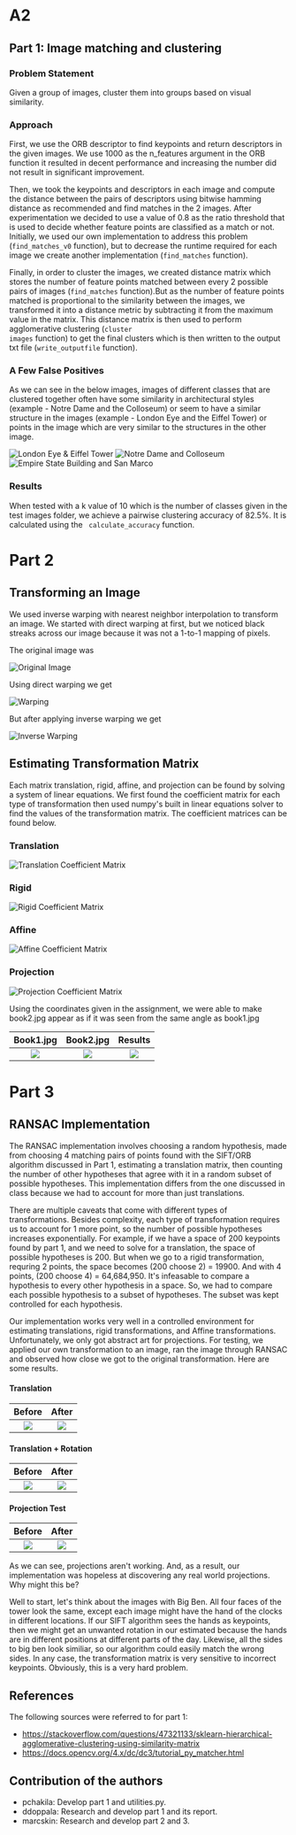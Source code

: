 # A2


## Part 1: Image matching and clustering

### Problem Statement
Given a group of images, cluster them into groups based on visual similarity.

### Approach

First, we use the ORB descriptor to find keypoints and return descriptors in the given images. We use 1000 as the n_features argument in the ORB function it resulted in decent performance and increasing the number did not result in significant improvement. 

Then, we took the keypoints and descriptors in each image and compute the distance between the pairs of descriptors using bitwise hamming distance as recommended and find matches in the 2 images. After experimentation we decided to use a value of 0.8 as the ratio threshold that is used to decide whether feature points are classified as a match or not. Initially, we used our own implementation to address this problem (<code>find_matches_v0</code> function), but to decrease the runtime required for each image we create another implementation  (<code>find_matches</code> function).

Finally, in order to cluster the images, we created distance matrix which stores the number of feature points matched between every 2 possible pairs of images (<code>find_matches</code> function).But as the number of feature points matched is proportional to the similarity between the images, we transformed it into a distance metric by subtracting it from the maximum value in the matrix. This distance matrix is then used to perform agglomerative clustering (<code>cluster images</code> function) to get the final clusters which is then written to the output txt file (<code>write_outputfile</code> function). 

### A Few False Positives

As we can see in the below images, images of different classes that are clustered together often have some similarity in architectural styles (example - Notre Dame and the Colloseum) or seem to have a similar structure in the images (example - London Eye and the Eiffel Tower) or points in the image which are very similar to the structures in the other image.

![London Eye & Eiffel Tower](readme-images/le+ef.jpg)
![Notre Dame and Colloseum](readme-images/nd+cl.jpg)
![Empire State Building and San Marco](readme-images/es+sm.jpg)


### Results
When tested with a k value of 10 which is the number of classes given in the test images folder, we achieve a pairwise clustering accuracy of 82.5%. It is calculated using the <code>
  calculate_accuracy</code> function.

# Part 2
## Transforming an Image
We used inverse warping with nearest neighbor interpolation to transform an image. We started with direct warping at first, but we noticed black streaks across our image because it was not a 1-to-1 mapping of pixels. 

The original image was

![Original Image](/part2-images/lincoln.jpg)

Using direct warping we get

![Warping](/imgs/lincoln_bad.jpg)

But after applying inverse warping we get

![Inverse Warping](/imgs/lincoln_new.jpg)

## Estimating Transformation Matrix
Each matrix translation, rigid, affine, and projection can be found by solving a system of linear equations. We first found the coefficient matrix for each type of transformation then used numpy's built in linear equations solver to find the values of the transformation matrix. The coefficient matrices can be found below.

### Translation

![Translation Coefficient Matrix](imgs/m1.PNG)

### Rigid

![Rigid Coefficient Matrix](imgs/m2.PNG)

### Affine

![Affine Coefficient Matrix](imgs/m3.PNG)

### Projection

![Projection Coefficient Matrix](imgs/m4.PNG)

Using the coordinates given in the assignment, we were able to make book2.jpg appear as if it was seen from the same angle as book1.jpg

Book1.jpg | Book2.jpg             |  Results
:-------------------------:|:-------------------------:|:-------------------------:
![](imgs/book1.jpg) | ![](imgs/book2.jpg)  |  ![](imgs/book2_test.jpg)


# Part 3
## RANSAC Implementation
The RANSAC implementation involves choosing a random hypothesis, made from choosing 4 matching pairs of points found with the SIFT/ORB algorithm discussed in Part 1, estimating a translation matrix, then counting the number of other hypotheses that agree with it in a random subset of possible hypotheses. This implementation differs from the one discussed in class because we had to account for more than just translations. 

There are multiple caveats that come with different types of transformations. Besides complexity, each type of transformation requires us to account for 1 more point, so the number of possible hypotheses increases exponentially. For example, if we have a space of 200 keypoints found by part 1, and we need to solve for a translation, the space of possible hypotheses is 200. But when we go to a rigid transformation, requring 2 points, the space becomes (200 choose 2) = 19900. And with 4 points, (200 choose 4) = 64,684,950. It's infeasable to compare a hypothesis to every other hypothesis in a space. So, we had to compare each possible hypothesis to a subset of hypotheses. The subset was kept controlled for each hypothesis.

Our implementation works very well in a controlled environment for estimating translations, rigid transformations, and Affine transformations. Unfortunately, we only got abstract art for projections. For testing, we applied our own transformation to an image, ran the image through RANSAC and observed how close we got to the original transformation. Here are some results.

#### Translation
Before             |  After
:-------------------------:|:-------------------------:
![](imgs/book3.jpg)  |  ![](imgs/book3_test.jpg)

#### Translation + Rotation
Before             |  After
:-------------------------:|:-------------------------:
![](imgs/book4.jpg)  |  ![](imgs/book4_test.jpg)

#### Projection Test
Before             |  After
:-------------------------:|:-------------------------:
![](imgs/book5.jpg)  |  ![](imgs/book5_test.jpg)

As we can see, projections aren't working. And, as a result, our implementation was hopeless at discovering any real world projections. Why might this be?

Well to start, let's think about the images with Big Ben. All four faces of the tower look the same, except each image might have the hand of the clocks in different locations. If our SIFT algorithm sees the hands as keypoints, then we might get an unwanted rotation in our estimated because the hands are in different positions at different parts of the day. Likewise, all the sides to big ben look similiar, so our algorithm could easily match the wrong sides. In any case, the transformation matrix is very sensitive to incorrect keypoints. Obviously, this is a very hard problem.

## References

The following sources were referred to for part 1:
- https://stackoverflow.com/questions/47321133/sklearn-hierarchical-agglomerative-clustering-using-similarity-matrix
- https://docs.opencv.org/4.x/dc/dc3/tutorial_py_matcher.html

## Contribution of the authors

- pchakila: Develop part 1 and utilities.py.
- ddoppala: Research and develop part 1 and its report.
- marcskin: Research and develop part 2 and 3.
